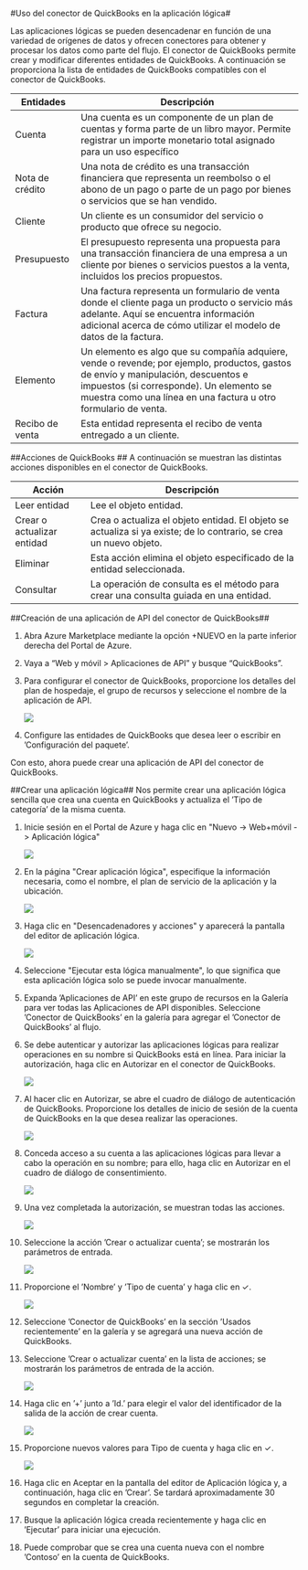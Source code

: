 <properties
   pageTitle="Conector de QuickBooks"
   description="Uso del conector de QuickBooks"
   services="app-service\logic"
   documentationCenter=".net,nodejs,java"
   authors="anuragdalmia"
   manager="dwrede"
   editor=""/>

<tags
   ms.service="app-service-logic"
   ms.devlang="multiple"
   ms.topic="article"
   ms.tgt_pltfrm="na"
   ms.workload="integration"
   ms.date="07/02/2015"
   ms.author="sameerch"/>


#Uso del conector de QuickBooks en la aplicación lógica#

Las aplicaciones lógicas se pueden desencadenar en función de una variedad de orígenes de datos y ofrecen conectores para obtener y procesar los datos como parte del flujo. El conector de QuickBooks permite crear y modificar diferentes entidades de QuickBooks. A continuación se proporciona la lista de entidades de QuickBooks compatibles con el conector de QuickBooks.

Entidades|Descripción
---|---
Cuenta|Una cuenta es un componente de un plan de cuentas y forma parte de un libro mayor. Permite registrar un importe monetario total asignado para un uso específico
Nota de crédito|Una nota de crédito es una transacción financiera que representa un reembolso o el abono de un pago o parte de un pago por bienes o servicios que se han vendido.
Cliente|Un cliente es un consumidor del servicio o producto que ofrece su negocio.
Presupuesto|El presupuesto representa una propuesta para una transacción financiera de una empresa a un cliente por bienes o servicios puestos a la venta, incluidos los precios propuestos.
Factura|Una factura representa un formulario de venta donde el cliente paga un producto o servicio más adelante. Aquí se encuentra información adicional acerca de cómo utilizar el modelo de datos de la factura.
Elemento|Un elemento es algo que su compañía adquiere, vende o revende; por ejemplo, productos, gastos de envío y manipulación, descuentos e impuestos (si corresponde). Un elemento se muestra como una línea en una factura u otro formulario de venta.
Recibo de venta|Esta entidad representa el recibo de venta entregado a un cliente.



##Acciones de QuickBooks ##
A continuación se muestran las distintas acciones disponibles en el conector de QuickBooks.

Acción|Descripción
---|---
Leer entidad|Lee el objeto entidad.
Crear o actualizar entidad|Crea o actualiza el objeto entidad. El objeto se actualiza si ya existe; de lo contrario, se crea un nuevo objeto.
Eliminar|Esta acción elimina el objeto especificado de la entidad seleccionada.
Consultar|La operación de consulta es el método para crear una consulta guiada en una entidad.

##Creación de una aplicación de API del conector de QuickBooks##
1.	Abra Azure Marketplace mediante la opción +NUEVO en la parte inferior derecha del Portal de Azure.
2.	Vaya a “Web y móvil > Aplicaciones de API” y busque “QuickBooks”.
3.	Para configurar el conector de QuickBooks, proporcione los detalles del plan de hospedaje, el grupo de recursos y seleccione el nombre de la aplicación de API.

	![][13]
4. Configure las entidades de QuickBooks que desea leer o escribir en ’Configuración del paquete’.

Con esto, ahora puede crear una aplicación de API del conector de QuickBooks.


##Crear una aplicación lógica##
Nos permite crear una aplicación lógica sencilla que crea una cuenta en QuickBooks y actualiza el ’Tipo de categoría’ de la misma cuenta.

1.	Inicie sesión en el Portal de Azure y haga clic en "Nuevo -> Web+móvil -> Aplicación lógica"

	![][1]

2.	En la página "Crear aplicación lógica", especifique la información necesaria, como el nombre, el plan de servicio de la aplicación y la ubicación.

	![][2]

3.	Haga clic en "Desencadenadores y acciones" y aparecerá la pantalla del editor de aplicación lógica.

	![][3]

4.	Seleccione "Ejecutar esta lógica manualmente", lo que significa que esta aplicación lógica solo se puede invocar manualmente.


5.	Expanda ’Aplicaciones de API’ en este grupo de recursos en la Galería para ver todas las Aplicaciones de API disponibles. Seleccione ’Conector de QuickBooks’ en la galería para agregar el ’Conector de QuickBooks’ al flujo.


6.	Se debe autenticar y autorizar las aplicaciones lógicas para realizar operaciones en su nombre si QuickBooks está en línea. Para iniciar la autorización, haga clic en Autorizar en el conector de QuickBooks.

	![][4]

7.	Al hacer clic en Autorizar, se abre el cuadro de diálogo de autenticación de QuickBooks. Proporcione los detalles de inicio de sesión de la cuenta de QuickBooks en la que desea realizar las operaciones.

	![][5]

8. Conceda acceso a su cuenta a las aplicaciones lógicas para llevar a cabo la operación en su nombre; para ello, haga clic en Autorizar en el cuadro de diálogo de consentimiento.

	![][6]

9.	Una vez completada la autorización, se muestran todas las acciones.

	![][7]

10.	Seleccione la acción ’Crear o actualizar cuenta’; se mostrarán los parámetros de entrada.

	![][8]

11.	Proporcione el ’Nombre’ y ’Tipo de cuenta’ y haga clic en ✓.

	![][9]

12.	Seleccione ’Conector de QuickBooks’ en la sección ’Usados recientemente’ en la galería y se agregará una nueva acción de QuickBooks.

13.	Seleccione ’Crear o actualizar cuenta’ en la lista de acciones; se mostrarán los parámetros de entrada de la acción.

	![][10]

14.	Haga clic en ’+’ junto a ’Id.’ para elegir el valor del identificador de la salida de la acción de crear cuenta.

	![][11]

15.	Proporcione nuevos valores para Tipo de cuenta y haga clic en ✓.

	![][12]

16. Haga clic en Aceptar en la pantalla del editor de Aplicación lógica y, a continuación, haga clic en ’Crear’. Se tardará aproximadamente 30 segundos en completar la creación.

17. Busque la aplicación lógica creada recientemente y haga clic en ’Ejecutar’ para iniciar una ejecución.

18. Puede comprobar que se crea una cuenta nueva con el nombre ’Contoso’ en la cuenta de QuickBooks.

<!--Image references-->
[1]: ./media/app-service-logic-connector-quickbooks/1_New_Logic_App.png
[2]: ./media/app-service-logic-connector-quickbooks/2_Logic_App_Settings.png
[3]: ./media/app-service-logic-connector-quickbooks/3_Logic_App_Editor.png
[4]: ./media/app-service-logic-connector-quickbooks/4_QuickBooks_Authorize.png
[5]: ./media/app-service-logic-connector-quickbooks/5_QuickBooks_Login.png
[6]: ./media/app-service-logic-connector-quickbooks/6_QuickBooks_User_Consent.png
[7]: ./media/app-service-logic-connector-quickbooks/7_QuickBooks_Actions.png
[8]: ./media/app-service-logic-connector-quickbooks/8_QuickBooks_Create_Account.png
[9]: ./media/app-service-logic-connector-quickbooks/9_Create_Account_OK.png
[10]: ./media/app-service-logic-connector-quickbooks/10_QuickBooks_Update_Account.png
[11]: ./media/app-service-logic-connector-quickbooks/11_Record_ID_from_Create.png
[12]: ./media/app-service-logic-connector-quickbooks/12_Update_Account_Address.png
[13]: ./media/app-service-logic-connector-quickbooks/13_Create_new_quickbooks_connector.png

<!---HONumber=August15_HO6-->